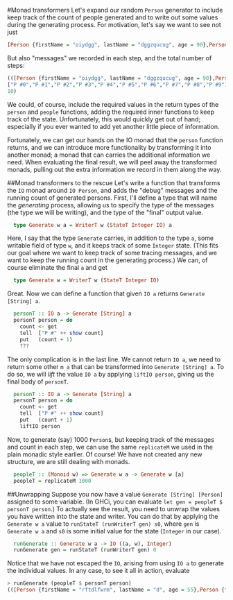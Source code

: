 #Monad transformers
Let's expand our random ``Person`` generator to include keep track of the count of people generated and to write out some values during the generating process. For motivation, let's say we want to see not just 

```haskell
[Person {firstName = "oiydgg", lastName = "dggzqucug", age = 90},Person {firstName = "cugc", lastName = "crxt", age = 97},Person {firstName = "", lastName = "gjvm", age = 47},Person {firstName = "nxwd", lastName = "d", age = 77},Person {firstName = "abpdwqyj", lastName = "dwqyj", age = 46},Person {firstName = "gwb", lastName = "bitdxx", age = 59},Person {firstName = "sfqhs", lastName = "hspy", age = 47},Person {firstName = "vzj", lastName = "poagqzwpx", age = 34},Person {firstName = "wpxvwmcb", lastName = "vwmcbrc", age = 19},Person {firstName = "c", lastName = "btyxarkl", age = 75}]
```

But also "messages" we recorded in each step, and the total number of steps:

```haskell
(([Person {firstName = "oiydgg", lastName = "dggzqucug", age = 90},Person {firstName = "cugc", lastName = "crxt", age = 97},Person {firstName = "", lastName = "gjvm", age = 47},Person {firstName = "nxwd", lastName = "d", age = 77},Person {firstName = "abpdwqyj", lastName = "dwqyj", age = 46},Person {firstName = "gwb", lastName = "bitdxx", age = 59},Person {firstName = "sfqhs", lastName = "hspy", age = 47},Person {firstName = "vzj", lastName = "poagqzwpx", age = 34},Person {firstName = "wpxvwmcb", lastName = "vwmcbrc", age = 19},Person {firstName = "c", lastName = "btyxarkl", age = 75}],
["P #0","P #1","P #2","P #3","P #4","P #5","P #6","P #7","P #8","P #9"]),
10)
```

We could, of course, include the required values in the return types of the ``person`` and ``people`` functions, adding the required inner functions to keep track of the state. Unfortunately, this would quickly get out of hand; especially if you ever wanted to add yet another little piece of information.

Fortunately, we can get our hands on the IO monad that the ``person`` function returns, and we can introduce more functionality by transforming it into another monad; a monad that can carries the additional information we need. When evaluating the final result, we will peel away the transformed monads, pulling out the extra information we record in them along the way.

##Monad transformers to the rescue
Let's write a function that transforms the ``IO`` monad around ``IO Person``, and adds the "debug" messages and the running count of generated persons. First, I'll define a type that will name the _generating_ process, allowing us to specify the type of the messages (the type we will be writing), and the type of the "final" output value.

```haskell
  type Generate w a = WriterT w (StateT Integer IO) a
```

Here, I say that the type ``Generate`` carries, in addition to the type ``a``, some writable field of type ``w``, and it keeps track of some ``Integer`` state. (This fits our goal where we want to keep track of some tracing messages, and we want to keep the running count in the generating process.) We can, of course eliminate the final ``a`` and get

```haskell
  type Generate w = WriterT w (StateT Integer IO)
```

Great. Now we can define a function that given ``IO a`` returns ``Generate [String] a``.

```haskell
  personT :: IO a -> Generate [String] a
  personT person = do
    count <- get
    tell  ["P #" ++ show count]
    put   (count + 1)
    ???
```

The only complication is in the last line. We cannot return ``IO a``, we need to return some other ``m a`` that can be transformed into ``Generate [String] a``. To do so, we will _lift_ the value ``IO a`` by applying ``liftIO person``, giving us the final body of ``personT``.

```haskell
  personT :: IO a -> Generate [String] a
  personT person = do
    count <- get
    tell  ["P #" ++ show count]
    put   (count + 1)
    liftIO person
```

Now, to generate (say) 1000 ``Person``s, but keeping track of the messages and count in each step, we can use the same ``replicateM`` we used in the plain monadic style earlier. Of course! We have not created any new structure, we are still dealing with monads. 

```haskell
  peopleT :: (Monoid w) => Generate w a -> Generate w [a]
  peopleT = replicateM 1000
```

##Unwrapping
Suppose you now have a value ``Generate [String] [Person]`` assigned to some variable. (In GHCi, you can evaluate ``let gen = peopleT $ personT person``.) To actually see the result, you need to unwrap the values you have written into the state and writer. You can do that by applying the ``Generate w a`` value to ``runStateT (runWriterT gen) s0``, where ``gen`` is ``Generate w a`` and ``s0`` is some initial value for the state (``Integer`` in our case).

```haskell
  runGenerate :: Generate w a -> IO ((a, w), Integer)
  runGenerate gen = runStateT (runWriterT gen) 0
```

Notice that we have not escaped the ``IO``, arising from using ``IO a`` to generate the individual values. In any case, to see it all in action, evaluate

```haskell
> runGenerate (peopleT $ personT person)
(([Person {firstName = "rftdlfwrm", lastName = "d", age = 55},Person {firstName = "dbey", lastName = "ybrk", age = 25},Person {firstName = "iq", lastName = "po", age = 51},Person {firstName = "xogdi", lastName = "di", age = 50},Person {firstName = "", lastName = "khqxtrn", age = 30},Person {firstName = "nnophkgd", lastName = "ph", age = 64},Person {firstName = "", lastName = "tck", age = 22},Person {firstName = "mnbjmzrh", lastName = "jmzrhvlk", age = 84},Person {firstName = "lky", lastName = "ud", age = 95},Person {firstName = "kdm", lastName = "xkzggx", age = 72}],["P #0","P #1","P #2","P #3","P #4","P #5","P #6","P #7","P #8","P #9"]),10)
```